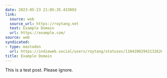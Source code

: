 ```yaml
---
date: 2023-05-23 21:05:35.433093
link:
  source: web
  source_url: https://roytang.net
  text: Example Domain
  url: https://example.com/
source: web
syndicated:
- type: mastodon
  url: https://indieweb.social/users/roytang/statuses/110420029421326204
title: Example Domain
---
```


This is a test post. Please ignore.